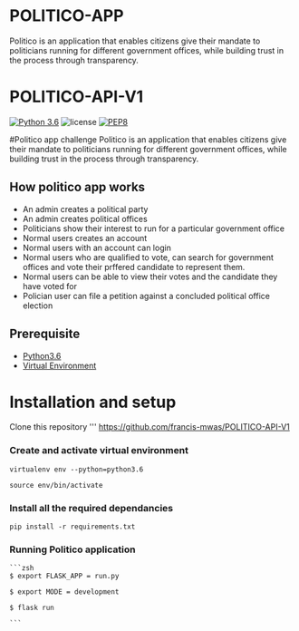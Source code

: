 # POLITICO-APP
Politico is an application that enables citizens give their mandate to politicians running for different government offices, while building trust in the process through transparency.

# POLITICO-API-V1
[![Python 3.6](https://img.shields.io/badge/python-3.6-blue.svg)](https://www.python.org/downloads/release/python-360/)
![license](https://img.shields.io/github/license/mashape/apistatus.svg)
[![PEP8](https://img.shields.io/badge/code%20style-pep8-orange.svg)](https://www.python.org/dev/peps/pep-0008/)

#Politico app challenge
Politico is an application that enables citizens give their mandate to politicians running for different government offices, while building trust in the process through transparency.

## How politico app works
- An admin creates a political party
- An admin creates political offices
- Politicians show their interest to run for a particular government office
- Normal users creates an account
- Normal users with an account can login
- Normal users who are qualified to vote, can search for government offices and vote their prffered candidate to represent them.
- Normal users can be able to view their votes and the candidate they have voted for
- Polician user can file a petition against a concluded political office election

## Prerequisite

- [Python3.6](https://www.python.org/downloads/release/python-365/)
- [Virtual Environment](https://virtualenv.pypa.io/en/stable/installation/)

# Installation and setup

Clone this repository 
'''
https://github.com/francis-mwas/POLITICO-API-V1


### Create and activate virtual environment

    virtualenv env --python=python3.6

    source env/bin/activate

### Install all the required dependancies

    pip install -r requirements.txt

### Running Politico application
    ```zsh
    $ export FLASK_APP = run.py

    $ export MODE = development

    $ flask run

    ```

